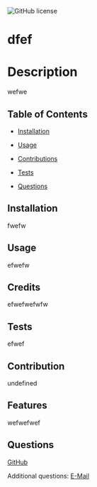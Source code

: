 ![GitHub license](https://img.shields.io/badge/license-MIT-blue.svg)

  # dfef
  
  
  
  # Description
  
  wefwe
  
  ## Table of Contents

* [Installation](#Instsallation)

*  [Usage](#Usage)

* [Contributions](#Contributions)

* [Tests](#Tests)

* [Questions](#Questions)


## Installation
  fwefw
## Usage
  efwefw
  
## Credits
  efwefwefwfw
## Tests
  efwef

## Contribution
  undefined
  
## Features
  wefwefwef
  
## Questions
  [GitHub](https://github.com/mariachiMES)

  Additional questions: [E-Mail](mailto:davidjortizmusic@gmail.com)